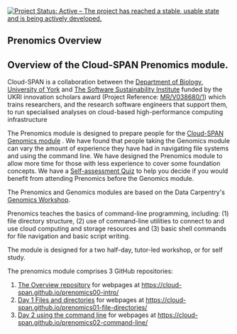[![Project Status: Active – The project has reached a stable, usable state and is being actively developed.](https://www.repostatus.org/badges/latest/active.svg)](https://www.repostatus.org/#active) 

## Prenomics Overview

## Overview of the Cloud-SPAN Prenomics module.

Cloud-SPAN is a collaboration between the [Department of Biology, University of York](https://www.york.ac.uk/biology/) and [The Software Sustainability Institute](https://www.software.ac.uk/) funded by the UKRI innovation scholars award (Project Reference: [MR/V038680/1](https://www.google.com/url?q=https%3A%2F%2Fgtr.ukri.org%2Fprojects%3Fref%3DMR%252FV038680%252F1&sa=D&sntz=1&usg=AFQjCNF0nsozFp-1kvcp0Dgjks6kY8CiCQ)) which trains researchers, and the research software engineers that support them, to run specialised analyses on cloud-based high-performance computing infrastructure

The Prenomics module is designed to prepare people for the [Cloud-SPAN Genomics module](https://cloud-span.github.io/00genomics/) . We have found that people taking the Genomics module can vary the amount of experience they have had in navigating file systems and using the command line. We have designed the Prenomics module to allow more time for those with less experience to cover some foundation concepts. We have a [Self-assessment Quiz](https://shiny.york.ac.uk/er13/prenomics-quiz/#section-why) to help you decide if you would benefit from attending Prenomics before the Genomics module.

The Prenomics and Genomics modules are based on the Data Carpentry's [Genomics Workshop](https://datacarpentry.org/genomics-workshop/).

Prenomics teaches the basics of command-line programming, including: (1) file directory structure, (2) use of command-line utilities to connect to and use cloud computing and storage resources and (3) basic shell commands for file navigation and basic script writing.

The module is designed for a two half-day, tutor-led workshop, or for self study.

The prenomics module comprises 3 GitHub repositories:
1. [The Overview repository](https://github.com/Cloud-SPAN/prenomics00-intro) for webpages at https://cloud-span.github.io/prenomics00-intro/
2. [Day 1 Files and directories](https://github.com/Cloud-SPAN/prenomics01-file-directories) for webpages at https://cloud-span.github.io/prenomics01-file-directories/
3. [Day 2 using the command line](https://github.com/Cloud-SPAN/prenomics02-command-line) for webpages at https://cloud-span.github.io/prenomics02-command-line/
